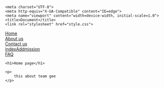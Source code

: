<!DOCTYPE html>
<html lang="en">
<head>

    <meta charset="UTF-8">
    <meta http-equiv="X-UA-Compatible" content="IE=edge">
    <meta name="viewport" content="width=device-width, initial-scale=1.0">
    <title>Document</title>
    <link rel="stylesheet" href="style.css">


</head>
<body>
    <a href="indexHome.html">Home</a>
    <br>
    <a href="indexAbout us.html">About us</a>
    <br>
    <a href="indexContact us.html">Contact us</a>
    <br>
    <a href="indexAddmission.html">indexAddmission</a>
    <br>
    <a href="indexFAQ.html">FAQ</a>


    <h1>Home page</h1>

    <p>
        this about team gee 
    </p>

    
</body>
</html>

